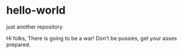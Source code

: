 # hello-world
just another repository

Hi folks,
There is going to be a war! Don't be pussies, get your asses prepared.
